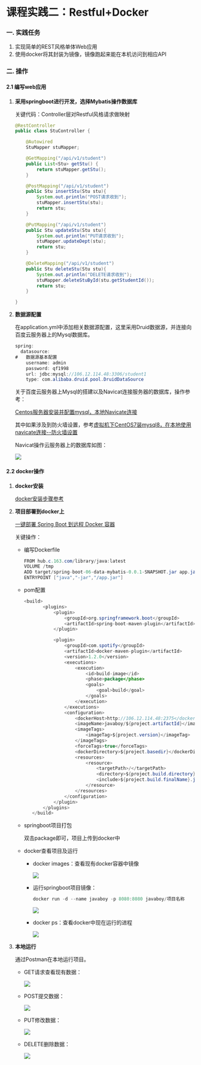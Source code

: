 # 课程实践二：Restful+Docker

 ### 一. 实践任务

1. 实现简单的REST风格单体Web应用
2. 使用docker将其封装为镜像，镜像跑起来能在本机访问到相应API

### 二. 操作

#### 2.1 编写web应用

1. **采用springboot进行开发，选择Mybatis操作数据库**

   关键代码：Controller层对Restful风格请求做映射

   ```java
   @RestController
   public class StuController {

       @Autowired
       StuMapper stuMapper;

       @GetMapping("/api/v1/student")
       public List<Stu> getStu() {
           return stuMapper.getStu();
       }

       @PostMapping("/api/v1/student")
       public Stu insertStu(Stu stu){
           System.out.println("POST请求收到");
           stuMapper.insertStu(stu);
           return stu;
       }

       @PutMapping("/api/v1/student")
       public Stu updateStu(Stu stu){
           System.out.println("PUT请求收到");
           stuMapper.updateDept(stu);
           return stu;
       }

       @DeleteMapping("/api/v1/student")
       public Stu deleteStu(Stu stu){
           System.out.println("DELETE请求收到");
           stuMapper.deleteStuById(stu.getStudentId());
           return stu;
       }

   }

   ```

2. **数据源配置**

   在application.yml中添加相关数据源配置，这里采用Druid数据源，并连接向百度云服务器上的Mysql数据库。

   ```java
   spring:
     datasource:
   #   数据源基本配置
       username: admin
       password: qf1998
       url: jdbc:mysql://106.12.114.48:3306/student1
       type: com.alibaba.druid.pool.DruidDataSource
   ```

   关于百度云服务器上Mysql的搭建以及Navicat连接服务器的数据库，操作参考：

   [Centos服务器安装并配置mysql，本地Navicate连接](https://blog.csdn.net/hhyihquk1/article/details/73543192)

   其中如果涉及到防火墙设置，参考[虚拟机下CentOS7装mysql8，在本地使用navicate连接--防火墙设置](https://blog.csdn.net/qq_28207005/article/details/103200017?utm_medium=distribute.pc_relevant_t0.none-task-blog-BlogCommendFromBaidu-1.add_param_isCf&depth_1-utm_source=distribute.pc_relevant_t0.none-task-blog-BlogCommendFromBaidu-1.add_param_isCf)

   Navicat操作云服务器上的数据库如图：

   ![](https://github.com/WarmLemontree/restful-docker/tree/master/Restful%2BDocker.assets/Restful+Docker.assets/数据库显示.png)



#### 2.2 docker操作

1. **docker安装**

   [docker安装步骤参考](https://blog.csdn.net/zhangbeizhen18/article/details/85239758)

2. **项目部署到docker上**

   [一键部署 Spring Boot 到远程 Docker 容器](https://blog.csdn.net/u012702547/article/details/100153799)

   关键操作：

   - 编写Dockerfile

     ```java
     FROM hub.c.163.com/library/java:latest
     VOLUME /tmp
     ADD target/spring-boot-06-data-mybatis-0.0.1-SNAPSHOT.jar app.jar
     ENTRYPOINT ["java","-jar","/app.jar"]
     ```

   - pom配置

     ```java
     <build>
     		<plugins>
     			<plugin>
     				<groupId>org.springframework.boot</groupId>
     				<artifactId>spring-boot-maven-plugin</artifactId>
     			</plugin>

     			<plugin>
     				<groupId>com.spotify</groupId>
     				<artifactId>docker-maven-plugin</artifactId>
     				<version>1.2.0</version>
     				<executions>
     					<execution>
     						<id>build-image</id>
     						<phase>package</phase>
     						<goals>
     							<goal>build</goal>
     						</goals>
     					</execution>
     				</executions>
     				<configuration>
     					<dockerHost>http://106.12.114.48:2375</dockerHost>
     					<imageName>javaboy/${project.artifactId}</imageName>
     					<imageTags>
     						<imageTag>${project.version}</imageTag>
     					</imageTags>
     					<forceTags>true</forceTags>
     					<dockerDirectory>${project.basedir}</dockerDirectory>
     					<resources>
     						<resource>
     							<targetPath>/</targetPath>
     							<directory>${project.build.directory}</directory>
     							<include>${project.build.finalName}.jar</include>
     						</resource>
     					</resources>
     				</configuration>
     			</plugin>
     		</plugins>
     	</build>
     ```

   - springboot项目打包

     双击package即可，项目上传到docker中

   - docker查看项目及运行

     - docker images：查看现有docker容器中镜像

       ![](Restful+Docker.assets/docker配置2.png)

     - 运行springboot项目镜像：

       ```java
       docker run -d --name javaboy -p 8080:8080 javaboy/项目名称
       ```

       ![](Restful+Docker.assets/docker运行项目.png)

     - docker ps：查看docker中现在运行的进程

       ![](Restful+Docker.assets/查看docker现有项目.png)

     

3. **本地运行**

   通过Postman在本地运行项目。

   - GET请求查看现有数据：

     ![](Restful+Docker.assets/GET.PNG)

   - POST提交数据：

     ![](Restful+Docker.assets/POST.PNG)

   - PUT修改数据：

     ![](Restful+Docker.assets/PUT.PNG)

   - DELETE删除数据：

     ![](Restful+Docker.assets/DELETE.PNG)
